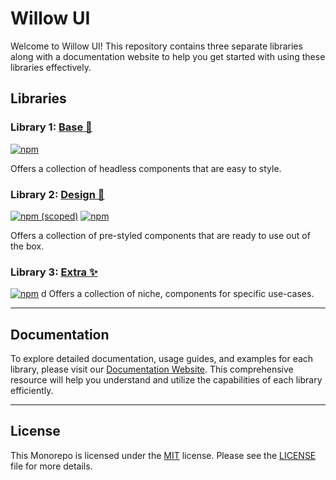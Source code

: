 # Willow UI

Welcome to Willow UI! This repository contains three separate libraries along with a documentation website to help you get started with using these libraries effectively.


## Libraries

### Library 1: [Base 🗿](/packages/base)
[![npm](https://img.shields.io/badge/coming%20soon...-CB0000?style=flat&logo=npm&label=npm&labelColor=231F20)]()
						
Offers a collection of headless components that are easy to style.

### Library 2: [Design 🎨](/packages/design)
[![npm (scoped)](https://img.shields.io/npm/v/%40willoui/design?logo=npm&color=%23CB3837)](https://www.npmjs.com/package/@willoui/design)
[![npm](https://img.shields.io/npm/dt/%40willoui/design)](https://www.npmjs.com/package/@willoui/design)

						
Offers a collection of pre-styled components that are ready to use out of the box.

### Library 3: [Extra ✨](/packages/extras)
[![npm](https://img.shields.io/badge/coming%20soon...-CB0000?style=flat&logo=npm&label=npm&labelColor=231F20)]()
d
Offers a collection of niche, components for specific use-cases.

---

## Documentation

To explore detailed documentation, usage guides, and examples for each library, please visit our [Documentation Website](https://wui-ten.vercel.app). This comprehensive resource will help you understand and utilize the capabilities of each library efficiently.

---

## License

This Monorepo is licensed under the [MIT](LICENSE) license. Please see the [LICENSE](LICENSE) file for more details.
